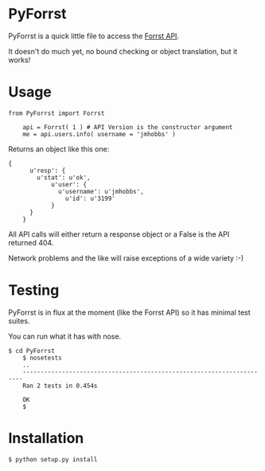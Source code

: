 # PyForrst

PyForrst is a quick little file to access the [Forrst API](http://forrst.com/apidocs.html).

It doesn't do much yet, no bound checking or object translation, but it works!

# Usage

    from PyForrst import Forrst

		api = Forrst( 1 ) # API Version is the constructor argument
		me = api.users.info( username = 'jmhobbs' )

Returns an object like this one:

    { 
		  u'resp': {
		    u'stat': u'ok',
				u'user': {
				  u'username': u'jmhobbs',
					u'id': u'3199'
				}
		  }
		}

All API calls will either return a response object or a False is the API returned 404.

Network problems and the like will raise exceptions of a wide variety :-)

# Testing

PyForrst is in flux at the moment (like the Forrst API) so it has minimal test suites.

You can run what it has with nose.

    $ cd PyForrst
		$ nosetests
		..
		----------------------------------------------------------------------
		Ran 2 tests in 0.454s

		OK
		$

# Installation

    $ python setup.py install
